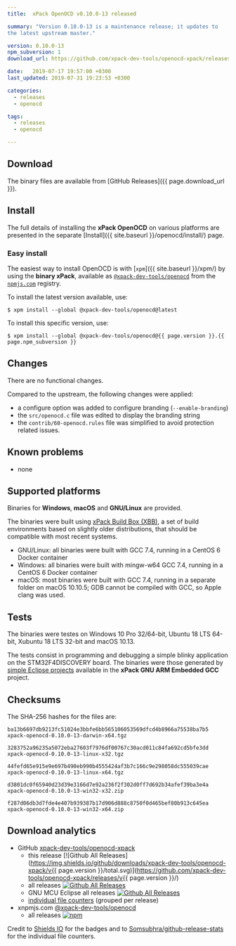 ```yaml
---
title:  xPack OpenOCD v0.10.0-13 released

summary: "Version 0.10.0-13 is a maintenance release; it updates to 
the latest upstream master."

version: 0.10.0-13
npm_subversion: 1
download_url: https://github.com/xpack-dev-tools/openocd-xpack/releases/tag/v0.10.0-13/

date:   2019-07-17 19:57:00 +0300
last_updated: 2019-07-31 19:23:53 +0300

categories:
  - releases
  - openocd

tags:
  - releases
  - openocd

---
```


## Download

The binary files are available from [GitHub Releases]({{ page.download_url }}).

## Install

The full details of installing the **xPack OpenOCD** on various platforms
are presented in the separate 
[Install]({{ site.baseurl }}/openocd/install/) page.

### Easy install 

The easiest way to install OpenOCD is with 
[`xpm`]({{ site.baseurl }}/xpm/)
by using the **binary xPack**, available as 
[`@xpack-dev-tools/openocd`](https://www.npmjs.com/package/@xpack-dev-tools/openocd)
from the [`npmjs.com`](https://www.npmjs.com) registry.

To install the latest version available, use:

```console
$ xpm install --global @xpack-dev-tools/openocd@latest
```

To install this specific version, use:

```console
$ xpm install --global @xpack-dev-tools/openocd@{{ page.version }}.{{ page.npm_subversion }}
```

## Changes

There are no functional changes.

Compared to the upstream, the following changes were applied:

- a configure option was added to configure branding (`--enable-branding`)
- the `src/openocd.c` file was edited to display the branding string
- the `contrib/60-openocd.rules` file was simplified to avoid protection 
  related issues.

## Known problems

- none

## Supported platforms

Binaries for **Windows**, **macOS** and **GNU/Linux** are provided.

The binaries were built using 
[xPack Build Box (XBB)](https://github.com/xpack/xpack-build-box), a set 
of build environments based on slightly older distributions, that should be 
compatible with most recent systems.

- GNU/Linux: all binaries were built with GCC 7.4, running in a CentOS 6 
  Docker container
- Windows: all binaries were built with mingw-w64 GCC 7.4, running in a 
  CentOS 6 Docker container 
- macOS: most binaries were built with GCC 7.4, running in a separate  
  folder on macOS 10.10.5; GDB cannot be compiled with GCC, so Apple 
  clang was used.

## Tests

The binaries were testes on Windows 10 Pro 32/64-bit, Ubuntu 18 LTS 64-bit,
Xubuntu 18 LTS 32-bit and macOS 10.13.

The tests consist in programming and debugging a simple blinky application
on the STM32F4DISCOVERY board. The binaries were
those generated by 
[simple Eclipse projects](https://github.com/xpack-dev-tools/arm-none-eabi-gcc-xpack/tree/xpack/tests/eclipse)
available in the **xPack GNU ARM Embedded GCC** project.

## Checksums

The SHA-256 hashes for the files are:

```
ba13b6697db9213fc51024e3bbfe6bb565106053569dfcd4b8966a75538ba7b5
xpack-openocd-0.10.0-13-darwin-x64.tgz

3283752a96235a5072eba27603f7976df00767c30acd011c84fa692cd5bfe3dd
xpack-openocd-0.10.0-13-linux-x32.tgz

44fefd65e915e9e697b490eb990b4555424af3b7c166c9e298058dc555039cae
xpack-openocd-0.10.0-13-linux-x64.tgz

d3801dc0f65940d23d39e3166d7e92a236f2f302d0ff7d692b34afef39ba3e4a
xpack-openocd-0.10.0-13-win32-x32.zip

f287d06db3d7fde4e407b939387b17d906d888c8750f0d465bef80b913c645ea
xpack-openocd-0.10.0-13-win32-x64.zip
```

## Download analytics

- GitHub [xpack-dev-tools/openocd-xpack](https://github.com/xpack-dev-tools/openocd-xpack/)
  * this release [![Github All Releases](https://img.shields.io/github/downloads/xpack-dev-tools/openocd-xpack/v{{ page.version }}/total.svg)](https://github.com/xpack-dev-tools/openocd-xpack/releases/v{{ page.version }}/)
  - all releases [![Github All Releases](https://img.shields.io/github/downloads/xpack-dev-tools/openocd-xpack/total.svg)](https://github.com/xpack-dev-tools/openocd-xpack/releases/)
  - GNU MCU Eclipse all releases [![Github All Releases](https://img.shields.io/github/downloads/gnu-mcu-eclipse/openocd/total.svg)](https://github.com/gnu-mcu-eclipse/openocd/releases/)
  - [individual file counters](https://www.somsubhra.com/github-release-stats/?username=xpack-dev-tools&repository=openocd-xpack) (grouped per release)
- xnpmjs.com [@xpack-dev-tools/openocd](https://www.npmjs.com/package/@xpack-dev-tools/openocd)
  - all releases [![npm](https://img.shields.io/npm/dt/@xpack-dev-tools/openocd.svg)](https://www.npmjs.com/package/@xpack-dev-tools/openocd/)

Credit to [Shields IO](https://shields.io) for the badges and to 
[Somsubhra/github-release-stats](https://github.com/Somsubhra/github-release-stats) 
for the individual file counters.
